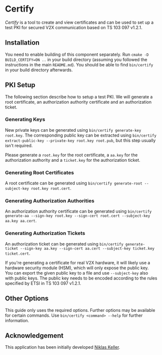 # Certify

*Certify* is a tool to create and view certificates and can be used to set up a test PKI for secured V2X communication based on TS 103 097 v1.2.1.

## Installation

You need to enable building of this component separately.
Run `cmake -D BUILD_CERTIFY=ON ..` in your build directory (assuming you followed the instructions in the main `README.md`).
You should be able to find `bin/certify` in your build directory afterwards.

## PKI Setup

The following section describe how to setup a test PKI.
We will generate a root certificate, an authorization authority certificate and an authorization ticket.

### Generating Keys

New private keys can be generated using `bin/certify generate-key root.key`.
The corresponding public key can be extracted using `bin/certify extract-public-key --private-key root.key root.pub`, but this step usually isn't required.

Please generate a `root.key` for the root certificate, a `aa.key` for the authorization authority and a `ticket.key` for the authorization ticket.

### Generating Root Certificates

A root certificate can be generated using `bin/certify generate-root --subject-key root.key root.cert`.

### Generating Authorization Authorities

An authorization authority certificate can be generated using `bin/certify generate-aa --sign-key root.key --sign-cert root.cert --subject-key aa.key aa.cert`.

### Generating Authorization Tickets

An authorization ticket can be generated using `bin/certify generate-ticket --sign-key aa.key --sign-cert aa.cert --subject-key ticket.key ticket.cert`.

If you're generating a certificate for real V2X hardware, it will likely use a hardware security module (HSM), which will only expose the public key.
You can export the given public key to a file and use `--subject-key` also with public keys.
The public key needs to be encoded according to the rules specified by ETSI in TS 103 097 v1.2.1.

## Other Options

This guide only uses the required options.
Further options may be available for certain commands.
Use `bin/certify <command> --help` for further information.

## Acknowledgement

This application has been initially developed [Niklas Keller](https://github.com/kelunik).
